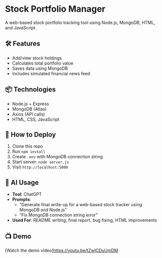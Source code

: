 # Stock Portfolio Manager

A web-based stock portfolio tracking tool using Node.js, MongoDB, HTML, and JavaScript.

## 🛠 Features
- Add/view stock holdings
- Calculates total portfolio value
- Saves data using MongoDB
- Includes simulated financial news feed

## 📦 Technologies
- Node.js + Express
- MongoDB (Atlas)
- Axios (API calls)
- HTML, CSS, JavaScript

## 🧪 How to Deploy
1. Clone this repo
2. Run `npm install`
3. Create `.env` with MongoDB connection string
4. Start server: `node server.js`
5. Visit `http://localhost:5000`

## 📎 AI Usage
- **Tool**: ChatGPT
- **Prompts**:
  - “Generate final write-up for a web-based stock tracker using MongoDB and Node.js”
  - “Fix MongoDB connection string error”
- **Used For**: README writing, final report, bug fixing, HTML improvements

## 📺 Demo
[Watch the demo video]https://youtu.be/tZwICDuUmDM
